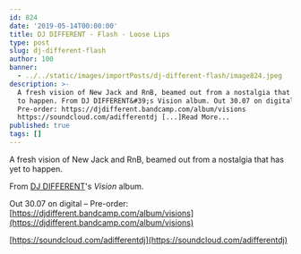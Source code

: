 ```yaml
---
id: 824
date: '2019-05-14T00:00:00'
title: DJ DIFFERENT - Flash - Loose Lips
type: post
slug: dj-different-flash
author: 100
banner:
  - ../../static/images/importPosts/dj-different-flash/image824.jpeg
description: >-
  A fresh vision of New Jack and RnB, beamed out from a nostalgia that has yet
  to happen. From DJ DIFFERENT&#39;s Vision album. Out 30.07 on digital &#8211;
  Pre-order: https://djdifferent.bandcamp.com/album/visions
  https://soundcloud.com/adifferentdj [...]Read More...
published: true
tags: []
---
```

A fresh vision of New Jack and RnB, beamed out from a nostalgia that has yet to happen.

From [DJ DIFFERENT](https://www.residentadvisor.net/dj/djdifferent)'s _Vision_ album.

Out 30.07 on digital – Pre-order: [](https://djdifferent.bandcamp.com/album/visions)[https://djdifferent.bandcamp.com/album/visions](https://djdifferent.bandcamp.com/album/visions)

[](https://soundcloud.com/adifferentdj)[https://soundcloud.com/adifferentdj](https://soundcloud.com/adifferentdj)